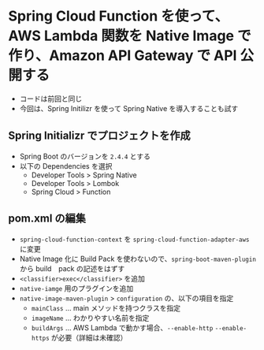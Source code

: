 # Spring Cloud Function を使って、AWS Lambda 関数を Native Image で作り、Amazon API Gateway で API 公開する

* コードは前回と同じ
* 今回は、Spring Initilizr を使って Spring Native を導入することも試す

## Spring Initializr でプロジェクトを作成

* Spring Boot のバージョンを `2.4.4` とする
* 以下の Dependencies を選択
    * Developer Tools > Spring Native
    * Developer Tools > Lombok
    * Spring Cloud > Function
    
## pom.xml の編集

* `spring-cloud-function-context` を `spring-cloud-function-adapter-aws` に変更
* Native Image 化に Build Pack を使わないので、`spring-boot-maven-plugin` から build　pack の記述をはずす
* `<classifier>exec</classifier>` を追加
* `native-iamge` 用のプラグインを追加
* `native-image-maven-plugin` > `configuration` の、以下の項目を指定
    * `mainClass` … main メソッドを持つクラスを指定
    * `imageName` … わかりやすい名前を指定
    * `buildArgs` … AWS Lambda で動かす場合、`--enable-http` `--enable-https` が必要（詳細は未確認）






